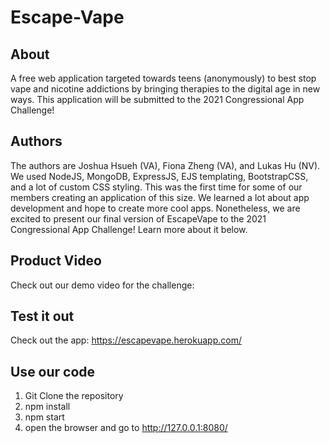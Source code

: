 # Escape-Vape
## About
A free web application targeted towards teens (anonymously) to best stop vape and nicotine addictions by bringing therapies to the digital age in new ways. This application will be submitted to the 2021 Congressional App Challenge!

## Authors
The authors are Joshua Hsueh (VA), Fiona Zheng (VA), and Lukas Hu (NV). We used NodeJS, MongoDB, ExpressJS, EJS templating, BootstrapCSS, and a lot of custom CSS styling. This was the first time for some of our members creating an application of this size. We learned a lot about app development and hope to create more cool apps. Nonetheless, we are excited to present our final version of EscapeVape to the 2021 Congressional App Challenge! Learn more about it below.

## Product Video
Check out our demo video for the challenge:

## Test it out
Check out the app:
https://escapevape.herokuapp.com/

## Use our code
1. Git Clone the repository
2. npm install 
3. npm start
4. open the browser and go to http://127.0.0.1:8080/
